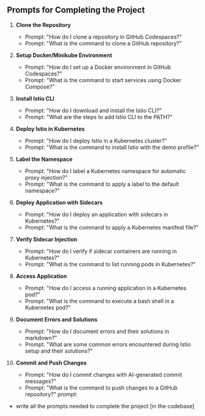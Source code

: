 ## Prompts for Completing the Project

1. **Clone the Repository**
    - Prompt: "How do I clone a repository in GitHub Codespaces?"
    - Prompt: "What is the command to clone a GitHub repository?"

2. **Setup Docker/Minikube Environment**
    - Prompt: "How do I set up a Docker environment in GitHub Codespaces?"
    - Prompt: "What is the command to start services using Docker Compose?"

3. **Install Istio CLI**
    - Prompt: "How do I download and install the Istio CLI?"
    - Prompt: "What are the steps to add Istio CLI to the PATH?"

4. **Deploy Istio in Kubernetes**
    - Prompt: "How do I deploy Istio in a Kubernetes cluster?"
    - Prompt: "What is the command to install Istio with the demo profile?"

5. **Label the Namespace**
    - Prompt: "How do I label a Kubernetes namespace for automatic proxy injection?"
    - Prompt: "What is the command to apply a label to the default namespace?"

6. **Deploy Application with Sidecars**
    - Prompt: "How do I deploy an application with sidecars in Kubernetes?"
    - Prompt: "What is the command to apply a Kubernetes manifest file?"

7. **Verify Sidecar Injection**
    - Prompt: "How do I verify if sidecar containers are running in Kubernetes?"
    - Prompt: "What is the command to list running pods in Kubernetes?"

8. **Access Application**
    - Prompt: "How do I access a running application in a Kubernetes pod?"
    - Prompt: "What is the command to execute a bash shell in a Kubernetes pod?"

9. **Document Errors and Solutions**
    - Prompt: "How do I document errors and their solutions in markdown?"
    - Prompt: "What are some common errors encountered during Istio setup and their solutions?"

10. **Commit and Push Changes**
    - Prompt: "How do I commit changes with AI-generated commit messages?"
    - Prompt: "What is the command to push changes to a GitHub repository?"
prompt:
- write all the prompts needed to complete the project [in the codebase]